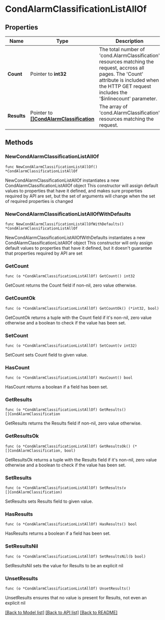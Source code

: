 # CondAlarmClassificationListAllOf

## Properties

Name | Type | Description | Notes
------------ | ------------- | ------------- | -------------
**Count** | Pointer to **int32** | The total number of &#39;cond.AlarmClassification&#39; resources matching the request, accross all pages. The &#39;Count&#39; attribute is included when the HTTP GET request includes the &#39;$inlinecount&#39; parameter. | [optional] 
**Results** | Pointer to [**[]CondAlarmClassification**](CondAlarmClassification.md) | The array of &#39;cond.AlarmClassification&#39; resources matching the request. | [optional] 

## Methods

### NewCondAlarmClassificationListAllOf

`func NewCondAlarmClassificationListAllOf() *CondAlarmClassificationListAllOf`

NewCondAlarmClassificationListAllOf instantiates a new CondAlarmClassificationListAllOf object
This constructor will assign default values to properties that have it defined,
and makes sure properties required by API are set, but the set of arguments
will change when the set of required properties is changed

### NewCondAlarmClassificationListAllOfWithDefaults

`func NewCondAlarmClassificationListAllOfWithDefaults() *CondAlarmClassificationListAllOf`

NewCondAlarmClassificationListAllOfWithDefaults instantiates a new CondAlarmClassificationListAllOf object
This constructor will only assign default values to properties that have it defined,
but it doesn't guarantee that properties required by API are set

### GetCount

`func (o *CondAlarmClassificationListAllOf) GetCount() int32`

GetCount returns the Count field if non-nil, zero value otherwise.

### GetCountOk

`func (o *CondAlarmClassificationListAllOf) GetCountOk() (*int32, bool)`

GetCountOk returns a tuple with the Count field if it's non-nil, zero value otherwise
and a boolean to check if the value has been set.

### SetCount

`func (o *CondAlarmClassificationListAllOf) SetCount(v int32)`

SetCount sets Count field to given value.

### HasCount

`func (o *CondAlarmClassificationListAllOf) HasCount() bool`

HasCount returns a boolean if a field has been set.

### GetResults

`func (o *CondAlarmClassificationListAllOf) GetResults() []CondAlarmClassification`

GetResults returns the Results field if non-nil, zero value otherwise.

### GetResultsOk

`func (o *CondAlarmClassificationListAllOf) GetResultsOk() (*[]CondAlarmClassification, bool)`

GetResultsOk returns a tuple with the Results field if it's non-nil, zero value otherwise
and a boolean to check if the value has been set.

### SetResults

`func (o *CondAlarmClassificationListAllOf) SetResults(v []CondAlarmClassification)`

SetResults sets Results field to given value.

### HasResults

`func (o *CondAlarmClassificationListAllOf) HasResults() bool`

HasResults returns a boolean if a field has been set.

### SetResultsNil

`func (o *CondAlarmClassificationListAllOf) SetResultsNil(b bool)`

 SetResultsNil sets the value for Results to be an explicit nil

### UnsetResults
`func (o *CondAlarmClassificationListAllOf) UnsetResults()`

UnsetResults ensures that no value is present for Results, not even an explicit nil

[[Back to Model list]](../README.md#documentation-for-models) [[Back to API list]](../README.md#documentation-for-api-endpoints) [[Back to README]](../README.md)


